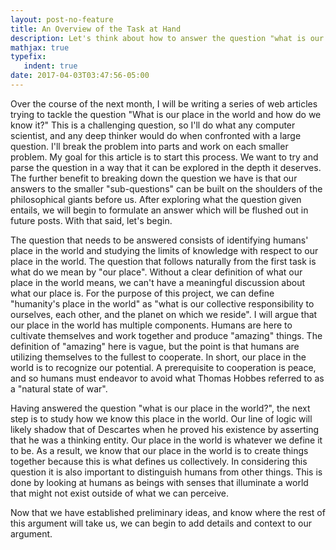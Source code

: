 ```yaml
---
layout: post-no-feature
title: An Overview of the Task at Hand
description: Let's think about how to answer the question "what is our place in the world and how do we know it?"
mathjax: true
typefix:
   indent: true
date: 2017-04-03T03:47:56-05:00
---
```

Over the course of the next month, I will be writing a series of web articles trying to tackle the question
"What is our place in the world and how do we know it?" This is a challenging question, so I'll do what
any computer scientist, and any deep thinker would do when confronted with a large question. I'll break the 
problem into parts and work on each smaller problem. My goal for this article is to start this process. We want 
to try and parse the question in a way that it can be explored in the depth it deserves. The further benefit to
breaking down the question we have is that our answers to the smaller "sub-questions" can be built
on the shoulders of the philosophical giants before us. After exploring what the question given entails, we will
begin to formulate an answer which will be flushed out in future posts. With that said, let's begin.   
   
The question that needs to be answered consists of identifying humans' place in the world
and studying the limits of knowledge with respect to our place in the world. The question that follows naturally
from the first task is what do we mean by "our place". Without a clear definition of what our place in the world
means, we can't have a meaningful discussion about what our place is. For the purpose of this project, we can 
define "humanity's place in the world" as "what is our collective responsibility to ourselves, each other, and 
the planet on which we reside". I will argue that our place in the world has multiple components. Humans are here
to cultivate themselves and work together and produce "amazing" things. The definition of "amazing" here is vague, but
the point is that humans are utilizing themselves to the fullest to cooperate. In short, our place in the world
is to recognize our potential. A prerequisite to cooperation is peace, and so humans must endeavor to avoid
what Thomas Hobbes referred to as a "natural state of war".    

Having answered the question "what is our place in the world?", the next step is to study how we know this place
in the world. Our line of logic will likely shadow that of Descartes when he proved his existence by asserting
that he was a thinking entity. Our place in the world is whatever we define it to be. As a result, we know that our
place in the world is to create things together because this is what defines us collectively. In considering this question
it is also important to distinguish humans from other things. This is done by looking at humans as beings with senses that
illuminate a world that might not exist outside of what we can perceive.  

Now that we have established preliminary ideas, and know where the rest of this argument will take us, we can
begin to add details and context to our argument.
